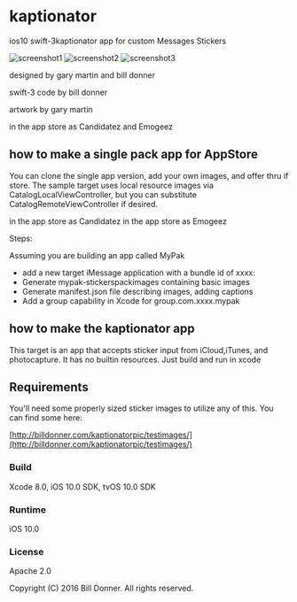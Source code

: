 # kaptionator
ios10  swift-3kaptionator app for custom Messages Stickers

![screenshot1](http://billdonner.com/kaptionatorpic/ka1.png)  ![screenshot2](http://billdonner.com/kaptionatorpic/ka2.png)  ![screenshot3](http://billdonner.com/kaptionatorpic/ka3.png)

designed by gary martin and bill donner

swift-3 code by bill donner

artwork by gary martin 

in the app store as Candidatez and Emogeez

## how to make a single pack app for AppStore

You can clone the single app version, add your own images, and offer thru if store. The sample target uses local resource images via CatalogLocalViewController, but you can substitute CatalogRemoteViewController if desired.

in the app store as Candidatez
in the app store as Emogeez

Steps:

Assuming you are building an app called MyPak 

- add a new target iMessage application with a bundle id of xxxx: 
- Generate mypak-stickerspackimages containing basic images
- Generate manifest.json file describing images, adding captions
- Add a group capability in Xcode for group.com.xxxx.mypak

## how to make the  kaptionator app

This target is an app that accepts sticker input from iCloud,iTunes, and photocapture. It has no builtin resources. Just build and run in xcode


## Requirements

You'll need some properly sized sticker images to utilize any of this. You can find some here: 

[http://billdonner.com/kaptionatorpic/testimages/](http://billdonner.com/kaptionatorpic/testimages/)


### Build

Xcode 8.0, iOS 10.0 SDK, tvOS 10.0 SDK 

### Runtime

iOS 10.0  

### License

Apache 2.0

Copyright (C) 2016 Bill Donner. All rights reserved.


